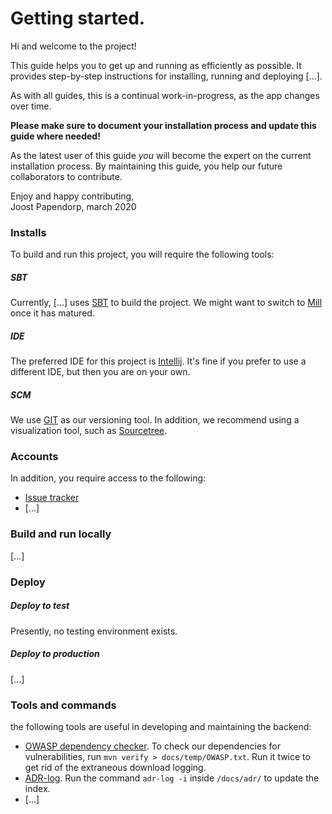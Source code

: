 # Getting started.
Hi and welcome to the project! 

This guide helps you to get up and running as efficiently as possible. It provides 
step-by-step instructions for installing, running and deploying [...].

As with all guides, this is a continual work-in-progress, as the app changes over time. 

**Please make sure to document your installation process and update this guide where needed!** 

As the latest user of this guide *you* will become the expert  on the current installation process. By maintaining this 
guide, you help our future collaborators to contribute.

Enjoy and happy contributing,  
 Joost Papendorp, march 2020

### Installs
To build and run this project, you will require the following tools:

##### SBT
Currently, [...] uses [SBT](https://www.scala-sbt.org/) to build the project. We might want to switch to [Mill](https://github.com/lihaoyi/mill) once it has matured.

##### IDE
The preferred IDE for this project is [Intellij](https://www.jetbrains.com/idea/). It's fine if you prefer to use a 
different IDE, but then you are on your own.

##### SCM
We use [GIT](https://git-scm.com/downloads) as our versioning tool. In addition, we recommend using a visualization
tool, such as [Sourcetree](https://www.sourcetreeapp.com/).  

### Accounts
In addition, you require access to the following:
- [Issue tracker]([...])
- [...]

### Build and run locally
[...]

### Deploy
##### Deploy to test
Presently, no testing environment exists.

##### Deploy to production
[...]

### Tools and commands
the following tools are useful in developing and maintaining the backend:  
- [OWASP dependency checker](https://owasp.org/www-project-dependency-check/). To check our dependencies for vulnerabilities, run `mvn verify > docs/temp/OWASP.txt`. 
Run it twice to get rid of the extraneous download logging.
- [ADR-log](docs/adr/index.md#tooling). Run the command `adr-log -i` inside `/docs/adr/` to update the index. 
- [...] 
